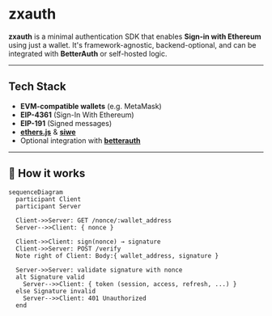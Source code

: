 # zxauth

**zxauth** is a minimal authentication SDK that enables **Sign-in with Ethereum** using just a wallet.
It's framework-agnostic, backend-optional, and can be integrated with **BetterAuth** or self-hosted logic.

---

## Tech Stack

* **EVM-compatible wallets** (e.g. MetaMask)
* **EIP-4361** (Sign-In With Ethereum)
* **EIP-191** (Signed messages)
* [**ethers.js**](https://docs.ethers.org/) & [**siwe**](https://login.xyz/)
* Optional integration with [**betterauth**](https://www.better-auth.com/)

---

## 🧩 How it works

```mermaid
sequenceDiagram
  participant Client
  participant Server

  Client->>Server: GET /nonce/:wallet_address
  Server-->>Client: { nonce }

  Client->>Client: sign(nonce) → signature
  Client->>Server: POST /verify
  Note right of Client: Body:{ wallet_address, signature }

  Server->>Server: validate signature with nonce
  alt Signature valid
    Server-->>Client: { token (session, access, refresh, ...) }
  else Signature invalid
    Server-->>Client: 401 Unauthorized
  end
```
